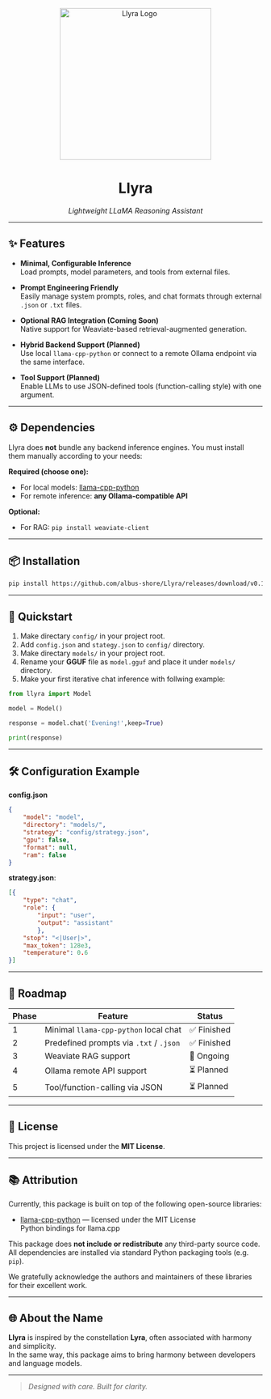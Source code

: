 <p align="center">
  <img src="./assets/logo.png" width="300" alt="Llyra Logo"/>
</p>

<h1 align="center">Llyra</h1>

<p align="center">
  <em>Lightweight LLaMA Reasoning Assistant</em>
</p>

---

## ✨ Features

- **Minimal, Configurable Inference**  
  Load prompts, model parameters, and tools from external files.

- **Prompt Engineering Friendly**  
  Easily manage system prompts, roles, and chat formats through external `.json` or `.txt` files.

- **Optional RAG Integration (Coming Soon)**  
  Native support for Weaviate-based retrieval-augmented generation.

- **Hybrid Backend Support (Planned)**  
  Use local `llama-cpp-python` or connect to a remote Ollama endpoint via the same interface.

- **Tool Support (Planned)**  
  Enable LLMs to use JSON-defined tools (function-calling style) with one argument.

---

## ⚙️ Dependencies

Llyra does **not** bundle any backend inference engines. You must install them manually according to your needs:

**Required (choose one):**
- For local models: 
  [llama-cpp-python](https://github.com/abetlen/llama-cpp-python)
- For remote inference: 
  **any Ollama-compatible API**

**Optional:**
- For RAG: 
  `pip install weaviate-client`

---

## 📦 Installation

```bash
pip install https://github.com/albus-shore/Llyra/releases/download/v0.1.1/llyra-0.1.1-py3-none-any.whl
```

---

## 🚀 Quickstart

1. Make directary `config/` in your project root.
2. Add `config.json` and `stategy.json` to `config/` directory.
3. Make directary `models/` in your project root.
4. Rename your **GGUF** file as `model.gguf` and place it under `models/` directory.
4. Make your first iterative chat inference with follwing example:
  ```python
  from llyra import Model

  model = Model()

  response = model.chat('Evening!',keep=True)

  print(response)
  ```

---

## 🛠 Configuration Example

**config.json**

```json
{
    "model": "model",
    "directory": "models/",
    "strategy": "config/strategy.json",
    "gpu": false,
    "format": null,
    "ram": false
}
```

**strategy.json**:

```json
[{
    "type": "chat",
    "role": {
        "input": "user",
        "output": "assistant"
        },
    "stop": "<|User|>",
    "max_token": 128e3,
    "temperature": 0.6
}]
```

---

## 🧭 Roadmap

| Phase | Feature                                  | Status      |
|-------|------------------------------------------|-------------|
| 1     | Minimal `llama-cpp-python` local chat    | ✅ Finished  |
| 2     | Predefined prompts via `.txt` / `.json`  | ✅ Finished  |
| 3     | Weaviate RAG support                     | 🔄 Ongoing   |
| 4     | Ollama remote API support                | ⏳ Planned   |
| 5     | Tool/function-calling via JSON           | ⏳ Planned   |

---

## 🪪 License

This project is licensed under the **MIT License**.

---

## 📚 Attribution

Currently, this package is built on top of the following open-source libraries:

- [llama-cpp-python](https://github.com/abetlen/llama-cpp-python) — licensed under the MIT License  
  Python bindings for llama.cpp

This package does **not include or redistribute** any third-party source code.  
All dependencies are installed via standard Python packaging tools (e.g. `pip`).

We gratefully acknowledge the authors and maintainers of these libraries for their excellent work.

---

## 🌐 About the Name

**Llyra** is inspired by the constellation **Lyra**, often associated with harmony and simplicity.  
In the same way, this package aims to bring harmony between developers and language models.

---

> _Designed with care. Built for clarity._
